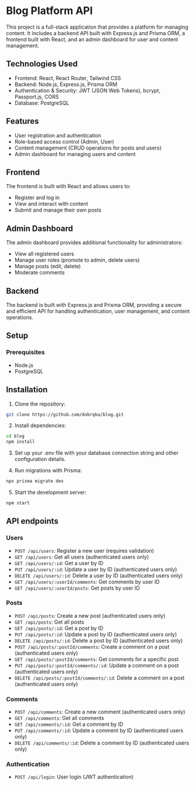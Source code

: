 # Blog Platform API

This project is a full-stack application that provides a platform for managing content. It includes a backend API built with Express.js and Prisma ORM, a frontend built with React, and an admin dashboard for user and content management.

## Technologies Used

- Frontend: React, React Router, Tailwind CSS
- Backend: Node.js, Express.js, Prisma ORM
- Authentication & Security: JWT (JSON Web Tokens), bcrypt, Passport.js, CORS
- Database: PostgreSQL

## Features

- User registration and authentication
- Role-based access control (Admin, User)
- Content management (CRUD operations for posts and users)
- Admin dashboard for managing users and content

## Frontend

The frontend is built with React and allows users to:

- Register and log in
- View and interact with content
- Submit and manage their own posts

## Admin Dashboard

The admin dashboard provides additional functionality for administrators:

- View all registered users
- Manage user roles (promote to admin, delete users)
- Manage posts (edit, delete)
- Moderate comments

## Backend

The backend is built with Express.js and Prisma ORM, providing a secure and efficient API for handling authentication, user management, and content operations.

## Setup

### Prerequisites

- Node.js
- PostgreSQL

## Installation

1. Clone the repository:

```bash
git clone https://github.com/dobrqka/blog.git
```

2. Install dependencies:

```bash
cd blog
npm install
```

3. Set up your .env file with your database connection string and other configuration details.

4. Run migrations with Prisma:

```bash
npx prisma migrate dev
```

5. Start the development server:

```bash
npm start
```

## API endpoints

### Users

- `POST /api/users`: Register a new user (requires validation)
- `GET /api/users`: Get all users (authenticated users only)
- `GET /api/users/:id`: Get a user by ID
- `PUT /api/users/:id`: Update a user by ID (authenticated users only)
- `DELETE /api/users/:id`: Delete a user by ID (authenticated users only)
- `GET /api/users/:userId/comments`: Get comments by user ID
- `GET /api/users/:userId/posts`: Get posts by user ID

### Posts

- `POST /api/posts`: Create a new post (authenticated users only)
- `GET /api/posts`: Get all posts
- `GET /api/posts/:id`: Get a post by ID
- `PUT /api/posts/:id`: Update a post by ID (authenticated users only)
- `DELETE /api/posts/:id`: Delete a post by ID (authenticated users only)
- `POST /api/posts/:postId/comments`: Create a comment on a post (authenticated users only)
- `GET /api/posts/:postId/comments`: Get comments for a specific post
- `PUT /api/posts/:postId/comments/:id`: Update a comment on a post (authenticated users only)
- `DELETE /api/posts/:postId/comments/:id`: Delete a comment on a post (authenticated users only)

### Comments

- `POST /api/comments`: Create a new comment (authenticated users only)
- `GET /api/comments`: Get all comments
- `GET /api/comments/:id`: Get a comment by ID
- `PUT /api/comments/:id`: Update a comment by ID (authenticated users only)
- `DELETE /api/comments/:id`: Delete a comment by ID (authenticated users only)

### Authentication

- `POST /api/login`: User login (JWT authentication)
